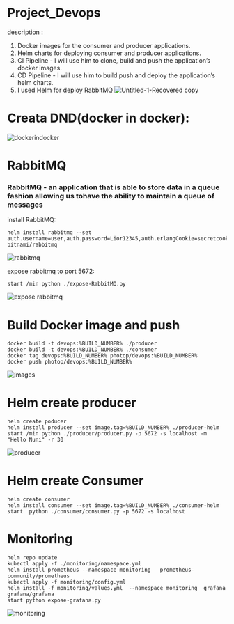 # Project_Devops

description :
1. Docker images for the consumer and producer applications.
2. Helm charts for deploying consumer and producer applications.
3. CI Pipeline - I will use him to clone, build and push the application’s docker images.
4. CD Pipeline -  I will use him to build push and deploy the application’s helm charts.
5. I used  Helm for deploy RabbitMQ
![Untitled-1-Recovered copy](https://user-images.githubusercontent.com/108216254/179386944-dc91dfa4-c336-4a63-afdb-e49b47aae777.jpg)





# Creata DND(docker in docker):
![dockerindocker](https://user-images.githubusercontent.com/108216254/179387298-45570e48-1316-4866-83da-06395cab62a5.jpg)


# RabbitMQ
###  RabbitMQ - an application that is able to store data in a queue fashion allowing us tohave the ability to maintain a queue of messages

install RabbitMQ:

```
helm install rabbitmq --set auth.username=user,auth.password=Lior12345,auth.erlangCookie=secretcookie,metrics.enabled=true,persistence.enabled=true bitnami/rabbitmq
```

![rabbitmq](https://user-images.githubusercontent.com/108216254/179387498-ac152ce3-906e-42de-8c3e-3a2cc3687f8b.jpg)

expose rabbitmq to port 5672:
```
start /min python ./expose-RabbitMQ.py
```
![expose rabbitmq](https://user-images.githubusercontent.com/108216254/179387798-901c46bc-9e94-41c7-b952-98470aa3519a.jpg)


# Build Docker image and push
```
docker build -t devops:%BUILD_NUMBER% ./producer
docker build -t devops:%BUILD_NUMBER% ./consumer
docker tag devops:%BUILD_NUMBER% photop/devops:%BUILD_NUMBER%
docker push photop/devops:%BUILD_NUMBER%
```
![images](https://user-images.githubusercontent.com/108216254/179389062-99d86878-8c90-43fc-86e7-594fa069e2b7.jpg)


# Helm create producer
```
helm create poducer
helm install producer --set image.tag=%BUILD_NUMBER% ./producer-helm 
start /min python ./producer/producer.py -p 5672 -s localhost -m "Hello Nuni" -r 30
```
![producer](https://user-images.githubusercontent.com/108216254/179389327-2193d025-ea84-46bd-804e-075c5e8f90ba.jpg)


# Helm create Consumer

```
helm create consumer
helm install consumer --set image.tag=%BUILD_NUMBER% ./consumer-helm
start  python ./consumer/consumer.py -p 5672 -s localhost
```


# Monitoring

```
helm repo update
kubectl apply -f ./monitoring/namespace.yml 
helm install prometheus --namespace monitoring   prometheus-community/prometheus
kubectl apply -f monitoring/config.yml
helm install -f monitoring/values.yml  --namespace monitoring  grafana grafana/grafana
start python expose-grafana.py
```
![monitoring](https://user-images.githubusercontent.com/108216254/179390178-107bb906-2e18-4f62-a55c-c3983353a15a.jpg)


